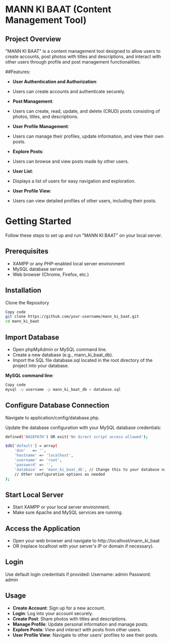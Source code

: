 # MANN KI BAAT (Content Management Tool)

## Project Overview
"MANN KI BAAT" is a content management tool designed to allow users to create accounts, post photos with titles and descriptions, and interact with other users through profile and post management functionalities.

##Features:

- **User Authentication and Authorization**:
- Users can create accounts and authenticate securely.
  
- **Post Management**:
- Users can create, read, update, and delete (CRUD) posts consisting of photos, titles, and descriptions.

- **User Profile Management**:
- Users can manage their profiles, update information, and view their own posts.
  
- **Explore Posts**:
- Users can browse and view posts made by other users.

- **User List**:
- Displays a list of users for easy navigation and exploration.

- **User Profile View**:
- Users can view detailed profiles of other users, including their posts.

# Getting Started
Follow these steps to set up and run "MANN KI BAAT" on your local server.

## Prerequisites
- XAMPP or any PHP-enabled local server environment
- MySQL database server
- Web browser (Chrome, Firefox, etc.)
  
## Installation
Clone the Repository

```sh
Copy code
git clone https://github.com/your-username/mann_ki_baat.git
cd mann_ki_baat
```

## Import Database

- Open phpMyAdmin or MySQL command line.
- Create a new database (e.g., mann_ki_baat_db).
- Import the SQL file database.sql located in the root directory of the project into your database.

**MySQL command line**:
```sh
Copy code
mysql -u username -p mann_ki_baat_db < database.sql
```

## Configure Database Connection

Navigate to application/config/database.php.

Update the database configuration with your MySQL database credentials:

```sh
defined('BASEPATH') OR exit('No direct script access allowed');

$db['default'] = array(
    'dsn'   => '',
    'hostname' => 'localhost',
    'username' => 'root',
    'password' => '',
    'database' => 'mann_ki_baat_db', // Change this to your database name
    // Other configuration options as needed
);
```

## Start Local Server

- Start XAMPP or your local server environment.
- Make sure Apache and MySQL services are running.

## Access the Application

- Open your web browser and navigate to http://localhost/mann_ki_baat
- OR (replace localhost with your server's IP or domain if necessary).

## Login

Use default login credentials if provided:
Username: admin
Password: admin

## Usage
- **Create Account**: Sign up for a new account.
- **Login**: Log into your account securely.
- **Create Post**: Share photos with titles and descriptions.
- **Manage Profile**: Update personal information and manage posts.
- **Explore Posts**: View and interact with posts from other users.
- **User Profile View**: Navigate to other users' profiles to see their posts.
